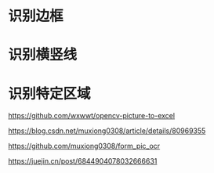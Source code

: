 # 识别边框

# 识别横竖线

# 识别特定区域





https://github.com/wxwwt/opencv-picture-to-excel

https://blog.csdn.net/muxiong0308/article/details/80969355

https://github.com/muxiong0308/form_pic_ocr

https://juejin.cn/post/6844904078032666631
